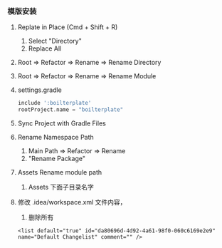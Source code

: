 ### 模版安装
1. Replate in Place (Cmd + Shift + R)
   1. Select "Directory"
   1. Replace All
   
1. Root => Refactor => Rename => Rename Directory
1. Root => Refactor => Rename => Rename Module
1. settings.gradle
   ```gradle
   include ':boilterplate'
   rootProject.name = "boilterplate"
   ```
1. Sync Project with Gradle Files

1. Rename Namespace Path
   1. Main Path => Refactor => Rename 
   1. "Rename Package"
   
1. Assets Rename module path
   1. Assets 下面子目录名字
   
1. 修改 .idea/workspace.xml 文件内容，
   1. 删除所有 <change/>
   ```
   <list default="true" id="da80696d-4d92-4a61-98f0-060c6169e2e9" name="Default Changelist" comment="" />
   ```

